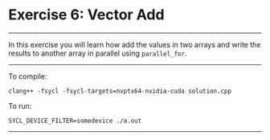# Exercise 6: Vector Add

---

In this exercise you will learn how add the values in two arrays and write the
results to another array in parallel using `parallel_for`.

---

To compile:
```
clang++ -fsycl -fsycl-targets=nvptx64-nvidia-cuda solution.cpp
```

To run:
```
SYCL_DEVICE_FILTER=somedevice ./a.out
```
---
